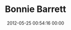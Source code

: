 ---
title: "Bonnie Barrett"
date: 2012-05-25 00:54:16 00:00
permalink: /bonnieandclide
twitter: ""
likes: [515,608,609,610,611,612,977,1025,1083]
id: 674
gravatar: "http://www.gravatar.com/avatar/c0178b5b5239f8841475dcef8816d88e"
---